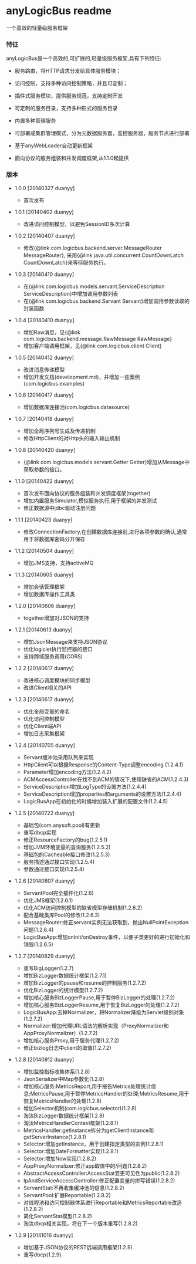 anyLogicBus readme
==================

一个高效的轻量级服务框架

### 特征
anyLogicBus是一个高效的,可扩展的,轻量级服务框架,具有下列特征:
 
 - 服务路由，将HTTP请求分发给具体服务模块；
 
 - 访问控制，支持多种访问控制策略，并且可定制；
 
 - 插件式服务模块，提供服务规范，支持定制开发
 
 - 可定制的服务目录，支持多种形式的服务目录
 
 - 内置多种管理服务
 
 - 可部署成集群管理模式，分为元数据服务器，监控服务器，服务节点进行部署
 
 - 基于anyWebLoader自动更新框架
 
 - 面向协议的服务组装和并发调度框架,从1.1.0起提供
 
### 版本
 
 - 1.0.0 [20140327 duanyy]
     + 首次发布
     
 - 1.0.1 [20140402 duanyy]
     + 改进访问控制模型，以避免SessionID多次计算
     
 - 1.0.2 [20140407 duanyy]
     + 修改{@link com.logicbus.backend.server.MessageRouter MessageRouter},
     采用{@link java.util.concurrent.CountDownLatch CountDownLatch}来等待服务执行。
     
 - 1.0.3 [20140410 duanyy]
     + 在{@link com.logicbus.models.servant.ServiceDescription ServiceDescription}中增加调用参数列表
     + 在{@link com.logicbus.backend.Servant Servant}增加调用参数读取的封装函数 
 
 - 1.0.4 [20140410 duanyy]
     + 增加Raw消息，见{@link com.logicbus.backend.message.RawMessage RawMessage}
     + 增加客户端调用框架，见{@link com.logicbus.client Client}
     
 - 1.0.5 [20140412 duanyy]
     + 改进消息传递模型
     + 增加开发文档(development.md)，并增加一些案例(com.logicbus.examples)
     
 - 1.0.6 [20140417 duanyy]
     + 增加数据库连接池(com.logicbus.datasource)
     
 - 1.0.7 [20140418 duanyy]
     + 增加全局序列号生成及传递机制
     + 修改HttpClient的对Http头的输入输出机制
 
 - 1.0.8 [20140420 duanyy]
     + {@link com.logicbus.models.servant.Getter Getter}增加从Message中获取参数的接口。
     
 - 1.1.0 [20140422 duanyy]
     + 首次发布面向协议的服务组装和并发调度框架(together)
     + 增加内置服务Simulator,模拟服务执行,用于框架的并发测试
     + 修正数据源中jdbc驱动注册问题
     
 - 1.1.1 [20140423 duanyy]
 	 + 修改ConnectionFactory,在创建数据库连接前,进行各项参数的确认,通常用于将数据库密码分开保存

 - 1.1.2 [20140504 duanyy]
 	 + 增加JMS支持，支持activeMQ
 
 - 1.1.3 [20140605 duanyy]
 	 + 增加会话管理框架
 	 + 增加数据库操作工具类
 	 
 - 1.2.0 [20140606 duanyy]
 	 + together增加对JSON的支持
 	 
 - 1.2.1 [20140613 duanyy]
 	 + 增加JsonMessage来支持JSON协议
 	 + 优化logiclet执行监控器的接口
 	 + 支持跨域服务调用(CORS)
 
 - 1.2.2 [20140617 duanyy]
 	 + 改进核心调度模块的同步模型
 	 + 改进Client相关的API
 	 
 - 1.2.3 [20140617 duanyy]
 	 + 优化全局变量的命名
 	 + 优化访问控制模型
 	 + 优化Client端API
 	 + 增加日志采集框架
 	 
 - 1.2.4 [20140705 duanyy]
 	 + Servant缓冲池采用队列来实现
 	 + HttpClient可以根据Response的Content-Type调整encoding (1.2.4.1)
 	 + Parameter增加encoding方法(1.2.4.2)
 	 + ACMAccessController在找不到ACM的情况下,使用缺省的ACM(1.2.4.3)
 	 + ServiceDescription增加LogType的设置方法(1.2.4.4)
 	 + ServiceDescription增加properties和arguments的设置方法(1.2.4.4)
 	 + LogicBusApp在初始化的时候增加装入扩展的配置文件(1.2.4.5)
 	
 - 1.2.5 [20140722 duanyy]
     + 基础包(com.anysoft.pool)有更新
     + 重写dbcp实现
     + 修正ResourceFactory的bug(1.2.5.1)
     + 增加JVM环境变量的查询服务(1.2.5.2)
     + 基础包的Cacheable接口修改(1.2.5.3)
     + 服务描述通过接口实现(1.2.5.4)
     + 参数通过接口实现(1.2.5.4)
     
 - 1.2.6 [20140807 duanyy]
     + ServantPool完全插件化(1.2.6)
     + 优化JMS框架(1.2.6.1)
     + 优化ACM访问控制模型的缺省模型存储机制(1.2.6.2)
     + 配合基础类库Pool的修改(1.2.6.3)
     + MessageRouter:修正servant实例无法获取到，抛出NullPointException问题(1.2.6.4)
     + LogicBusApp:增加onInit/onDestroy事件，以便子类更好的进行初始化和销毁(1.2.6.5)
     
 - 1.2.7 [20140829 duanyy]
	 + 重写BigLogger(1.2.7)
	 + 增加BizLogger数据统计框架(1.2.7.1)
 	 + 增加BizLogger的pause和resume的控制服务(1.2.7.2)
 	 + 优化BizLogger的统计模型(1.2.7.2)
 	 + 增加核心服务BizLoggerPause,用于暂停BizLogger的处理(1.2.7.2)
 	 + 增加核心服务BizLoggerResume,用于恢复BizLogger的处理(1.2.7.2)
 	 + LogicBusApp:去掉Normalizer，将Normalizer降级为Servlet级别对象(1.2.7.2)
 	 + Normalizer:增加代理URL语法的解析实现（ProxyNormalizer和AppProxyNormalizer）(1.2.7.2)
 	 + 增加核心服务Proxy,用于服务代理(1.2.7.2)
 	 + 修正bizlog日志中client的取值(1.2.7.2)
 
 - 1.2.8 [20140912 duanyy]
  	 + 增加监控指标收集体系(1.2.8)
  	 + JsonSerializer中Map参数化(1.2.8)
  	 + 增加核心服务:MetricsReport,用于报告Metrics处理统计信息;MetricsPause,用于暂停MetricsHandler的处理;MetricsResume,用于恢复MetricsHandler的处理(1.2.8)
  	 + 增加Selector机制(com.logicbus.selector)(1.2.8)
  	 + 淘汰BizLogger数据统计框架(1.2.8)
  	 + 淘汰MetricsHandlerContext框架(1.2.8.1)
  	 + MetricsHandler:getInstance拆分为getClientInstance和getServerInstance(1.2.8.1)
  	 + Selector:增加getInstance，用于创建指定类型的实例(1.2.8.1)
  	 + Selector:增加DateFormatter实现(1.2.8.1)
  	 + Selector:增加Now实现(1.2.8.2)
  	 + AppProxyNormalizer:修正app取值中的/问题(1.2.8.2)
  	 + AbstractAccessController:AccessStat变更可见性为public(1.2.8.2)
  	 + IpAndServiceAccessController:修正配置变量的拼写错误(1.2.8.2)
  	 + ServantStat:不再收集缓冲池的信息(1.2.8.2)
  	 + ServantPool:扩展Reportable(1.2.8.2)
  	 + 对线程池和访问控制器体系进行Reportable和MetricsReportable改造(1.2.8.2)
  	 + 简化ServantStat模型(1.2.8.2)
  	 + 淘汰dbcp相关实现，将在下一个版本重写(1.2.8.2)
  	 
 - 1.2.9 [20141016 duanyy]
 	 + 增加基于JSON协议的REST远端调用框架(1.2.9)
 	 + 重写dbcp(1.2.9)
